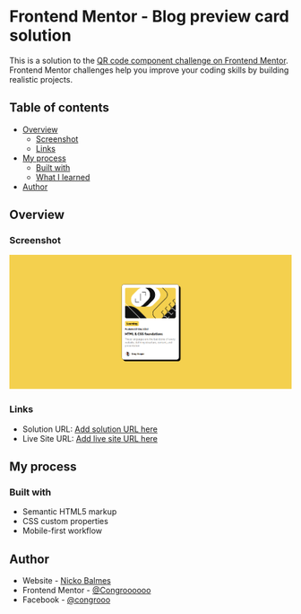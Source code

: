 # Frontend Mentor - Blog preview card solution

This is a solution to the [QR code component challenge on Frontend Mentor](https://github.com/Congroooooo/Blog-preview-card). Frontend Mentor challenges help you improve your coding skills by building realistic projects.

## Table of contents

- [Overview](#overview)
  - [Screenshot](#screenshot)
  - [Links](#links)
- [My process](#my-process)
  - [Built with](#built-with)
  - [What I learned](#what-i-learned)
- [Author](#author)

## Overview

### Screenshot

![](Screenshot_output.png)

### Links

- Solution URL: [Add solution URL here](https://github.com/Congroooooo/Blog-preview-card)
- Live Site URL: [Add live site URL here](https://congroooooo.github.io/Blog-preview-card/)

## My process

### Built with

- Semantic HTML5 markup
- CSS custom properties
- Mobile-first workflow

## Author

- Website - [Nicko Balmes](https://nckoblms.vercel.app/)
- Frontend Mentor - [@Congroooooo](https://www.frontendmentor.io/profile/Congroooooo)
- Facebook - [@congrooo](https://www.facebook.com/congrooo/)
